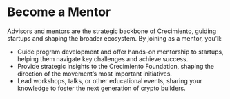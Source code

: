 # Become a Mentor

Advisors and mentors are the strategic backbone of Crecimiento, guiding startups and shaping the broader ecosystem. By joining as a mentor, you’ll:

* Guide program development and offer hands-on mentorship to startups, helping them navigate key challenges and achieve success.
* Provide strategic insights to the Crecimiento Foundation, shaping the direction of the movement’s most important initiatives.
* Lead workshops, talks, or other educational events, sharing your knowledge to foster the next generation of crypto builders.
